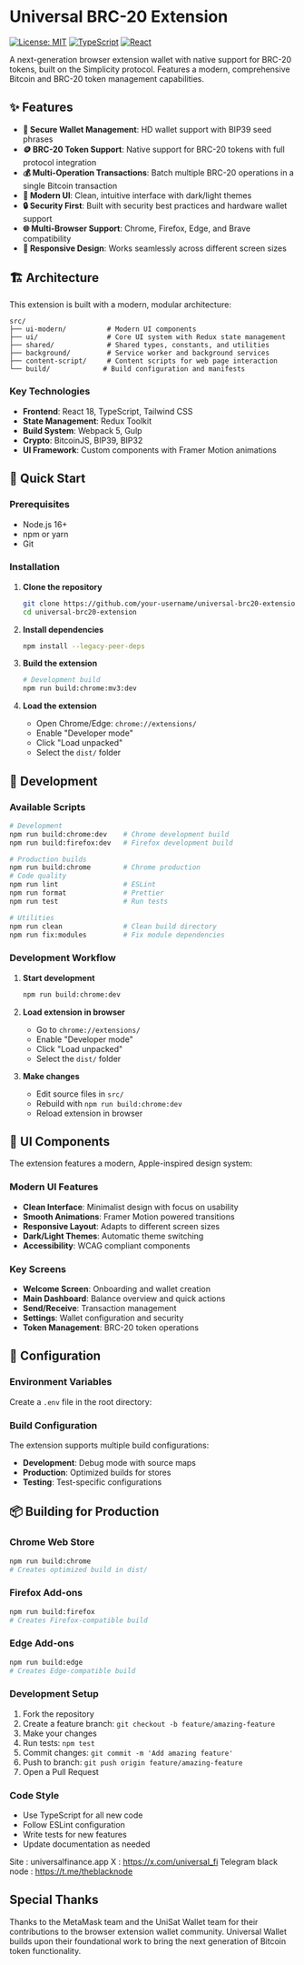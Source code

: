 # Universal BRC-20 Extension

[![License: MIT](https://img.shields.io/badge/License-MIT-yellow.svg)](https://opensource.org/licenses/MIT)
[![TypeScript](https://img.shields.io/badge/TypeScript-007ACC?logo=typescript&logoColor=white)](https://www.typescriptlang.org/)
[![React](https://img.shields.io/badge/React-20232A?logo=react&logoColor=61DAFB)](https://reactjs.org/)

A next-generation browser extension wallet with native support for BRC-20 tokens, built on the Simplicity protocol. Features a modern, comprehensive Bitcoin and BRC-20 token management capabilities.

## ✨ Features

- **🔐 Secure Wallet Management**: HD wallet support with BIP39 seed phrases
- **🪙 BRC-20 Token Support**: Native support for BRC-20 tokens with full protocol integration
- **💰 Multi-Operation Transactions**: Batch multiple BRC-20 operations in a single Bitcoin transaction
- **🎨 Modern UI**: Clean, intuitive interface with dark/light themes
- **🔒 Security First**: Built with security best practices and hardware wallet support
- **🌐 Multi-Browser Support**: Chrome, Firefox, Edge, and Brave compatibility
- **📱 Responsive Design**: Works seamlessly across different screen sizes

## 🏗️ Architecture

This extension is built with a modern, modular architecture:

```
src/
├── ui-modern/          # Modern UI components
├── ui/                 # Core UI system with Redux state management
├── shared/             # Shared types, constants, and utilities
├── background/         # Service worker and background services
├── content-script/     # Content scripts for web page interaction
└── build/             # Build configuration and manifests
```

### Key Technologies

- **Frontend**: React 18, TypeScript, Tailwind CSS
- **State Management**: Redux Toolkit
- **Build System**: Webpack 5, Gulp
- **Crypto**: BitcoinJS, BIP39, BIP32
- **UI Framework**: Custom components with Framer Motion animations

## 🚀 Quick Start

### Prerequisites

- Node.js 16+ 
- npm or yarn
- Git

### Installation

1. **Clone the repository**
   ```bash
   git clone https://github.com/your-username/universal-brc20-extension.git
   cd universal-brc20-extension
   ```

2. **Install dependencies**
   ```bash
   npm install --legacy-peer-deps


3. **Build the extension**
   ```bash
   # Development build
   npm run build:chrome:mv3:dev

   ```

4. **Load the extension**
   - Open Chrome/Edge: `chrome://extensions/`
   - Enable "Developer mode"
   - Click "Load unpacked"
   - Select the `dist/` folder

## 📖 Development

### Available Scripts

```bash
# Development
npm run build:chrome:dev    # Chrome development build
npm run build:firefox:dev   # Firefox development build

# Production builds
npm run build:chrome        # Chrome production
# Code quality
npm run lint                # ESLint
npm run format              # Prettier
npm run test                # Run tests

# Utilities
npm run clean               # Clean build directory
npm run fix:modules         # Fix module dependencies
```

### Development Workflow

1. **Start development**
   ```bash
   npm run build:chrome:dev
   ```

2. **Load extension in browser**
   - Go to `chrome://extensions/`
   - Enable "Developer mode"
   - Click "Load unpacked"
   - Select the `dist/` folder

3. **Make changes**
   - Edit source files in `src/`
   - Rebuild with `npm run build:chrome:dev`
   - Reload extension in browser

## 🎨 UI Components

The extension features a modern, Apple-inspired design system:

### Modern UI Features
- **Clean Interface**: Minimalist design with focus on usability
- **Smooth Animations**: Framer Motion powered transitions
- **Responsive Layout**: Adapts to different screen sizes
- **Dark/Light Themes**: Automatic theme switching
- **Accessibility**: WCAG compliant components

### Key Screens
- **Welcome Screen**: Onboarding and wallet creation
- **Main Dashboard**: Balance overview and quick actions
- **Send/Receive**: Transaction management
- **Settings**: Wallet configuration and security
- **Token Management**: BRC-20 token operations

## 🔧 Configuration

### Environment Variables

Create a `.env` file in the root directory:

### Build Configuration

The extension supports multiple build configurations:

- **Development**: Debug mode with source maps
- **Production**: Optimized builds for stores
- **Testing**: Test-specific configurations



## 📦 Building for Production

### Chrome Web Store

```bash
npm run build:chrome
# Creates optimized build in dist/
```

### Firefox Add-ons

```bash
npm run build:firefox
# Creates Firefox-compatible build
```

### Edge Add-ons

```bash
npm run build:edge
# Creates Edge-compatible build
```

### Development Setup

1. Fork the repository
2. Create a feature branch: `git checkout -b feature/amazing-feature`
3. Make your changes
4. Run tests: `npm test`
5. Commit changes: `git commit -m 'Add amazing feature'`
6. Push to branch: `git push origin feature/amazing-feature`
7. Open a Pull Request

### Code Style

- Use TypeScript for all new code
- Follow ESLint configuration
- Write tests for new features
- Update documentation as needed

Site : universalfinance.app 
X : https://x.com/universal_fi
Telegram black node : https://t.me/theblacknode

## Special Thanks

Thanks to the MetaMask team and the UniSat Wallet team for their contributions to the browser extension wallet community. Universal Wallet builds upon their foundational work to bring the next generation of Bitcoin token functionality.

